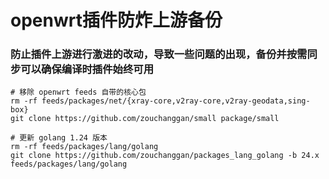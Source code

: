 # openwrt插件防炸上游备份

### 防止插件上游进行激进的改动，导致一些问题的出现，备份并按需同步可以确保编译时插件始终可用

```shell
# 移除 openwrt feeds 自带的核心包
rm -rf feeds/packages/net/{xray-core,v2ray-core,v2ray-geodata,sing-box}
git clone https://github.com/zouchanggan/small package/small

# 更新 golang 1.24 版本
rm -rf feeds/packages/lang/golang
git clone https://github.com/zouchanggan/packages_lang_golang -b 24.x feeds/packages/lang/golang
```
